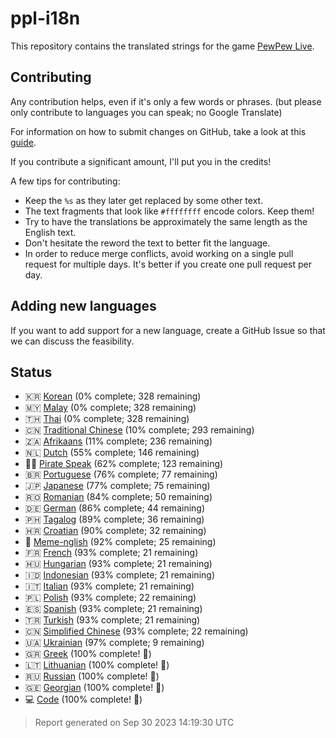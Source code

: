 [//]: # "This file is automatically generated by generate_readme.py"
# ppl-i18n
This repository contains the translated strings for the game [PewPew Live](https://pewpew.live).
## Contributing
Any contribution helps, even if it's only a few words or phrases.
(but please only contribute to languages you can speak; no Google Translate)

For information on how to submit changes on GitHub, take a look at this [guide](https://docs.github.com/en/free-pro-team@latest/github/managing-files-in-a-repository/editing-files-in-another-users-repository).

If you contribute a significant amount, I'll put you in the credits!

A few tips for contributing:
* Keep the `%s` as they later get replaced by some other text.
* The text fragments that look like `#ffffffff` encode colors. Keep them!
* Try to have the translations be approximately the same length as the English text.
* Don't hesitate the reword the text to better fit the language.
* In order to reduce merge conflicts, avoid working on a single pull request for multiple days. It's better if you create one pull request per day.
## Adding new languages
If you want to add support for a new language, create a GitHub Issue so that we can discuss
the feasibility.
## Status
* 🇰🇷 [Korean](/translations/kor.po) (0% complete; 328 remaining)
* 🇲🇾 [Malay](/translations/msa.po) (0% complete; 328 remaining)
* 🇹🇭 [Thai](/translations/tha.po) (0% complete; 328 remaining)
* 🇨🇳 [Traditional Chinese](/translations/cht.po) (10% complete; 293 remaining)
* 🇿🇦 [Afrikaans](/translations/afr.po) (11% complete; 236 remaining)
* 🇳🇱 [Dutch](/translations/nld.po) (55% complete; 146 remaining)
* 🏴‍☠️ [Pirate Speak](/translations/pirate.po) (62% complete; 123 remaining)
* 🇧🇷 [Portuguese](/translations/por.po) (76% complete; 77 remaining)
* 🇯🇵 [Japanese](/translations/jpn.po) (77% complete; 75 remaining)
* 🇷🇴 [Romanian](/translations/ron.po) (84% complete; 50 remaining)
* 🇩🇪 [German](/translations/deu.po) (86% complete; 44 remaining)
* 🇵🇭 [Tagalog](/translations/tgl.po) (89% complete; 36 remaining)
* 🇭🇷 [Croatian](/translations/hrv.po) (90% complete; 32 remaining)
* 🐸 [Meme-nglish](/translations/meme.po) (92% complete; 25 remaining)
* 🇫🇷 [French](/translations/fra.po) (93% complete; 21 remaining)
* 🇭🇺 [Hungarian](/translations/hun.po) (93% complete; 21 remaining)
* 🇮🇩 [Indonesian](/translations/ind.po) (93% complete; 21 remaining)
* 🇮🇹 [Italian](/translations/ita.po) (93% complete; 21 remaining)
* 🇵🇱 [Polish](/translations/pol.po) (93% complete; 22 remaining)
* 🇪🇸 [Spanish](/translations/spa.po) (93% complete; 21 remaining)
* 🇹🇷 [Turkish](/translations/tur.po) (93% complete; 21 remaining)
* 🇨🇳 [Simplified Chinese](/translations/chs.po) (93% complete; 22 remaining)
* 🇺🇦 [Ukrainian](/translations/ukr.po) (97% complete; 9 remaining)
* 🇬🇷 [Greek](/translations/ell.po) (100% complete! 🎉)
* 🇱🇹 [Lithuanian](/translations/lit.po) (100% complete! 🎉)
* 🇷🇺 [Russian](/translations/rus.po) (100% complete! 🎉)
* 🇬🇪 [Georgian](/translations/kat.po) (100% complete! 🎉)
* 💻 [Code](/translations/code.po) (100% complete! 🎉)
> Report generated on Sep 30 2023 14:19:30 UTC